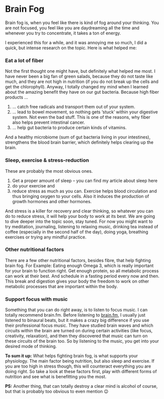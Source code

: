 # Brain Fog


Brain fog is, when you feel like there is kind of fog around your thinking. You are not focused, you feel like you are daydreaming all the time and whenever you try to concentrate, it takes a ton of energy.

I experienced this for a while, and it was annoying me so much, I did a quick, but intense research on the topic. Here is what helped me:

### Eat a lot of fiber
Not the first thought one might have, but definitely what helped me most. I have never been a big fan of green salads, because they do not taste like much, and they are not high in nutrition (if you do not break up the cells and get the chlorophyll). Anyway, I totally changed my mind when I learned about the amazing benefit they have on our gut bacteria. Because high fiber products …

1. … catch free radicals and transport them out of your system.
2. … lead to bowel movement, so nothing gets ‘stuck’ within your digestive system. Not even the bad stuff. This is one of the reasons, why fiber also helps prevent intestinal cancer.
3. … help gut bacteria to produce certain kinds of vitamins.

And a healthy microbiome (sum of gut bacteria living in your intestines), strengthens the blood brain barrier, which definitely helps clearing up the brain.

### Sleep, exercise & stress-reduction
These are probably the most obvious ones.
1. Get a proper amount of sleep – you can find my article about sleep here
2. do your exercise and
3. reduce stress as much as you can.
Exercise helps blood circulation and thus bringing oxygen to your cells. Also it induces the production of growth hormones and other hormones.

And stress is a killer for recovery and clear thinking, so whatever you can do to reduce stress, it will help your body to work at its best. We are going to dive deeper into the topic soon, stay tuned. For now you might want to try meditation, journaling, listening to relaxing music, drinking tea instead of coffee (especially in the second half of the day), doing yoga, breathing exercises or trying any mindful practice.

### Other nutritional factors
There are a few other nutritional factors, besides fibre, that help fighting brain fog. For Example: Eating enough Omega 3, which is really important for your brain to function right. Get enough protein, so all metabolic process can work at their best. And schedule in a fasting period every now and then. This break and digestion gives your body the freedom to work on other metabolic processes that are important within the body.

### Support focus with music
Something that you can do right away, is to listen to focus music. I can totally recommend brain.fm. Before listening to [brain.fm](https://www.brain.fm/), I usually just listened to binaural beats, but it makes a crazy big difference if you use their professional focus music. They have studied brain waves and which circuits within the brain are turned on during certain activities (like focus, creativity, relaxation), and then they discovered that music can turn on these circuits of the brain too. So by listening to the music, you get into your desired mode of thinking.

**To sum it up:** What helps fighting brain fog, is what supports your physiology. The main factor being nutrition, but also sleep and exercise. If you are too high in stress though, this will counteract everything you are doing right. So take a look at these factors first, play with different forms of nutrition and see what is benefitting you the most.

**PS:** Another thing, that can totally destroy a clear mind is alcohol of course, but that is probably too obvious to even mention 😉
